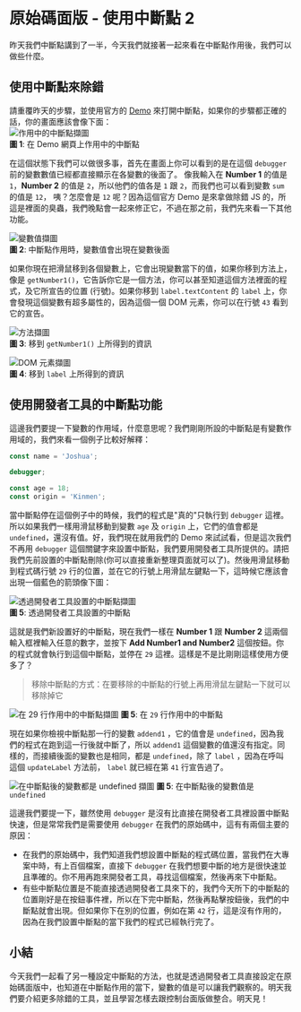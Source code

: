 # 原始碼面版 - 使用中斷點 2
昨天我們中斷點講到了一半，今天我們就接著一起來看在中斷點作用後，我們可以做些什麼。

## 使用中斷點來除錯
請重覆昨天的步驟，並使用官方的 [Demo](https://googlechrome.github.io/devtools-samples/debug-js/get-started) 來打開中斷點，如果你的步驟都正確的話，你的畫面應該會像下面：  
![作用中的中斷點擷圖](https://www.dropbox.com/s/vkdwy1z3jw8zezo/debugger-in-action.jpg?raw=1)  
**圖 1**: 在 Demo 網頁上作用中的中斷點

在這個狀態下我們可以做很多事，首先在畫面上你可以看到的是在這個 `debugger` 前的變數數值已經都直接顯示在各變數的後面了。
像我輸入在 **Number 1** 的值是 `1`，**Number 2** 的值是 `2`，所以他們的值各是 `1` 跟 `2`，而我們也可以看到變數 `sum` 的值是 `12`，
咦？怎麼會是 `12` 呢？因為這個官方 Demo 是來拿做除錯 JS 的，所這是裡面的臭蟲，我們晚點會一起來修正它，不過在那之前，我們先來看一下其他功能。

![變數值擷圖](https://www.dropbox.com/s/ui18ikpeom5vb8w/vars.jpg?raw=1)  
**圖 2**: 中斷點作用時，變數值會出現在變數後面


如果你現在把滑鼠移到各個變數上，它會出現變數當下的值，如果你移到方法上，像是 `getNumber1()`，它告訴你它是一個方法，你可以甚至知道這個方法裡面的程式，及它所宣告的位置 (行號)。如果你移到 `label.textContent` 的 `label` 上，你會發現這個變數有超多屬性的，因為這個一個 DOM 元素，你可以在行號 `43` 看到它的宣告。

![方法擷圖](https://www.dropbox.com/s/gnlemiwqjapcuim/function.jpg?raw=1)  
**圖 3**: 移到 `getNumber1()` 上所得到的資訊  


![DOM 元素擷圖](https://www.dropbox.com/s/qysqx4dwq5cfvwa/dom.jpg?raw=1)  
**圖 4**: 移到 `label` 上所得到的資訊

## 使用開發者工具的中斷點功能
這邊我們要提一下變數的作用域，什麼意思呢？我們剛剛所設的中斷點是有變數作用域的，我們來看一個例子比較好解釋：
```js
const name = 'Joshua';

debugger;

const age = 18;
const origin = 'Kinmen';
```

當中斷點停在這個例子中的時候，我們的程式是"真的"只執行到 `debugger` 這裡。所以如果我們一樣用滑鼠移動到變數 `age` 及 `origin` 上，它們的值會都是 `undefined`，還沒有值。好，我們現在就用我們的 Demo 來試試看，但是這次我們不再用 `debugger` 這個關鍵字來設置中斷點，我們要用開發者工具所提供的。請把我們先前設置的中斷點刪除(你可以直接重新整理頁面就可以了)。然後用滑鼠移動到程式碼行號 `29` 行的位置，並在它的行號上用滑鼠左鍵點一下，這時候它應該會出現一個藍色的箭頭像下圖：

![透過開發者工具設置的中斷點擷圖](https://www.dropbox.com/s/mgfievfhrous2r0/chrome-breakpoints.jpg?raw=1)  
**圖 5**: 透過開發者工具設置的中斷點

這就是我們新設置好的中斷點，現在我們一樣在 **Number 1** 跟 **Number 2** 這兩個輸入框裡輸入任意的數字，並按下 **Add Number1 and Number2** 這個按鈕。你的程式就會執行到這個中斷點，並停在 `29` 這裡。這樣是不是比剛剛這樣使用方便多了？

> 移除中斷點的方式：在要移除的中斷點的行號上再用滑鼠左鍵點一下就可以移除掉它

![在 29 行作用中的中斷點擷圖](https://www.dropbox.com/s/2ocggp1u3kauhsg/breakpoint-in-action.jpg?raw=1)
**圖 5**: 在 `29` 行作用中的中斷點

現在如果你檢視中斷點那一行的變數 `addend1` ，它的值會是 `undefined`，因為我們的程式在跑到這一行後就中斷了，所以 `addend1` 這個變數的值還沒有指定。同樣的，而接續後面的變數也是相同，都是 `undefined`，除了 `label` ，因為在呼叫這個 `updateLabel` 方法前， `label` 就已經在第 `41` 行宣告過了。

![在中斷點後的變數都是 undefined 擷圖](https://www.dropbox.com/s/wqr99rgfcqjd0ej/undefined.jpg?raw=1)
**圖 5**: 在中斷點後的變數值是 `undefined` 

這邊我們要提一下，雖然使用 `debugger` 是沒有比直接在開發者工具裡設置中斷點快速，但是常常我們是需要使用 `debugger` 在我們的原始碼中，這有有兩個主要的原因：
- 在我們的原始碼中，我們知道我們想設置中斷點的程式碼位置，當我們在大專案中時，有上百個檔案，直接下 `debugger` 在我們想要中斷的地方是很快速並且準確的。你不用再跑來開發者工具，尋找這個檔案，然後再來下中斷點。
- 有些中斷點位置是不能直接透過開發者工具來下的，我們今天所下的中斷點的位置剛好是在按鈕事件裡，所以在下完中斷點，然後再點擊按鈕後，我們的中斷點就會出現。但如果你下在別的位置，例如在第 `42` 行，這是沒有作用的，因為在我們設置中斷點的當下我們的程式已經執行完了。

## 小結
今天我們一起看了另一種設定中斷點的方法，也就是透過開發者工具直接設定在原始碼面版中，也知道在中斷點作用的當下，變數的值是可以讓我們觀察的。明天我們要介紹更多除錯的工具，並且學習怎樣去跟控制台面版做整合。明天見！

